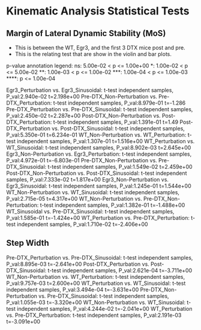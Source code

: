 # Kinematic Analysis Statistical Tests

## Margin of Lateral Dynamic Stability (MoS)

- This is between the WT, Egr3, and the first 3 DTX mice post and pre.
- This is the relating test that are show in the violin and bar plots.

p-value annotation legend:
      ns: 5.00e-02 < p <= 1.00e+00
       *: 1.00e-02 < p <= 5.00e-02
      **: 1.00e-03 < p <= 1.00e-02
     ***: 1.00e-04 < p <= 1.00e-03
    ****: p <= 1.00e-04

Egr3_Perturbation vs. Egr3_Sinusoidal: t-test independent samples, P_val:2.940e-02 t=2.198e+00
Pre-DTX_Non-Perturbation vs. Pre-DTX_Perturbation: t-test independent samples, P_val:8.979e-01 t=-1.286
Pre-DTX_Perturbation vs. Pre-DTX_Sinusoidal: t-test independent samples, P_val:2.450e-02 t=2.287e+00
Post-DTX_Non-Perturbation vs. Post-DTX_Perturbation: t-test independent samples, P_val:1.391e-01 t=1.49
Post-DTX_Perturbation vs. Post-DTX_Sinusoidal: t-test independent samples, P_val:5.350e-01 t=6.234e-01
WT_Non-Perturbation vs. WT_Perturbation: t-test independent samples, P_val:1.307e-01 t=1.516e+00
WT_Perturbation vs. WT_Sinusoidal: t-test independent samples, P_val:8.902e-03 t=2.645e+00
Egr3_Non-Perturbation vs. Egr3_Perturbation: t-test independent samples, P_val:4.972e-01 t=-6.803e-01
Pre-DTX_Non-Perturbation vs. Pre-DTX_Sinusoidal: t-test independent samples, P_val:1.549e-02 t=2.459e+00
Post-DTX_Non-Perturbation vs. Post-DTX_Sinusoidal: t-test independent samples, P_val:7.333e-02 t=1.817e+00
Egr3_Non-Perturbation vs. Egr3_Sinusoidal: t-test independent samples, P_val:1.245e-01 t=1.544e+00
WT_Non-Perturbation vs. WT_Sinusoidal: t-test independent samples, P_val:2.715e-05 t=4.317e+00
WT_Non-Perturbation vs. Pre-DTX_Non-Perturbation: t-test independent samples, P_val:1.382e-01 t=-1.488e+00
WT_Sinusoidal vs. Pre-DTX_Sinusoidal: t-test independent samples, P_val:1.585e-01 t=-1.424e+00
WT_Perturbation vs. Pre-DTX_Perturbation: t-test independent samples, P_val:1.710e-02 t=-2.406e+00

## Step Width

Pre-DTX_Perturbation vs. Pre-DTX_Sinusoidal: t-test independent samples, P_val:8.895e-03 t=-2.641e+00
Post-DTX_Perturbation vs. Post-DTX_Sinusoidal: t-test independent samples, P_val:2.621e-04 t=-3.711e+00
WT_Non-Perturbation vs. WT_Perturbation: t-test independent samples, P_val:9.757e-03 t=2.600e+00
WT_Perturbation vs. WT_Sinusoidal: t-test independent samples, P_val:3.494e-04 t=-3.631e+00
Pre-DTX_Non-Perturbation vs. Pre-DTX_Sinusoidal: t-test independent samples, P_val:1.055e-03 t=-3.320e+00
WT_Non-Perturbation vs. WT_Sinusoidal: t-test independent samples, P_val:4.244e-02 t=-2.041e+00
WT_Perturbation vs. Pre-DTX_Perturbation: t-test independent samples, P_val:2.191e-03 t=-3.091e+00
